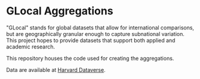 # GLocal Aggregations

"GLocal" stands for global datasets that allow for international comparisons, but are geographically granular enough to capture subnational variation. This project hopes to provide datasets that support both applied and academic research.

This repository houses the code used for creating the aggregations.

Data are available at [Harvard Dataverse](https://doi.org/10.7910/DVN/6TUCTE).